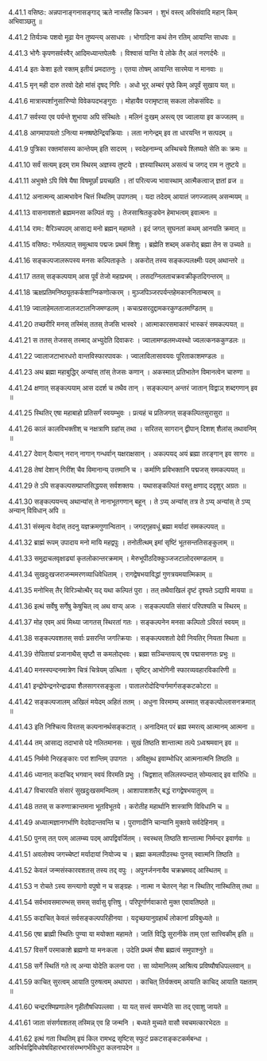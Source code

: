 4.41.1
वसिष्ठः:
अन्नपानाङ्गनासङ्गाद् ऋते नास्तीह किञ्चन ।
शुभं वस्त्व् अविसंवादि महान् किम् अभिवाञ्छतु ॥


4.41.2
तिर्यञ्चः पशवो मूढा येन तुष्यन्त्य् असाधवः ।
भोगादिना कथं तेन रतिम् आयान्ति साधवः ॥


4.41.3
भोगैः कृपणसर्वस्वैर् आदिमध्यान्तपेलवैः ।
विश्वासं यान्ति ये लोके तैर् अलं नरगर्दभैः ॥


4.41.4
इतः केशा इतो रक्तम् इतीयं प्रमदातनुः ।
एतया तोषम् आयान्ति सारमेया न मानवाः ॥


4.41.5
मृन् मही दारु तरवो देहो मांसं दृषद् गिरिः ।
अधो भूर् अम्बरं पृष्ठे किम् अपूर्वं सुखाय यत् ॥


4.41.6
मात्रास्पर्शानुसारिण्यो विवेकपदभङ्गुराः ।
मोहायैव परामृष्टास् सकला लोकसंविदः ॥


4.41.7
सर्वस्या एव पर्यन्ते शुभाया अपि संस्थितेः ।
मलिनं दुःखम् अस्त्य् एव ज्वालाया इव कज्जलम् ॥


4.41.8
आगमापायतो ऽनित्या मनष्षष्ठेन्द्रियक्रियाः ।
लता नागेन्द्रम् इव ता धारयन्ति न सत्पदम् ॥


4.41.9
पुत्रिका रक्तमांसस्य कान्तेयम् इति सादरम् ।
स्वदेहनाम्न्य् अस्थिचये श्लिष्यते सेति कः क्रमः ॥


4.41.10
सर्वं सत्यम् इदम् राम स्थिरम् अज्ञस्य तुष्टये ।
ज्ञस्यास्थिरम् असत्यं च जगद् राम न तुष्टये ॥


4.41.11
अभुक्ते ऽपि विषे यैषा विषमूर्छां प्रयच्छति ।
तां परित्यज्य भावास्थाम् आत्मैकत्वाज् ज्ञतां व्रज ॥


4.41.12
अनात्मन्य् आत्मभावेन चित्तं स्थितिम् उपागतम् ।
यदा तदेदम् आयातं जगज्जालम् असन्मयम् ॥


4.41.13
वासनावशतो ब्रह्ममनसा कल्पितं वपुः ।
तेजसाश्रितकुड्येन हेमाभत्वम् इवात्मनः ॥


4.41.14
रामः:
वैरिञ्चपदम् आसाद्य मनो ब्रह्मन् महामते ।
इदं जगत् सुघनतां कथम् आनयति क्रमात् ॥


4.41.15
वसिष्ठः:
गर्भतल्पात् समुत्थाय पद्मजः प्रथमं शिशुः ।
ब्रह्मेति शब्दम् अकरोद् ब्रह्मा तेन स उच्यते ॥


4.41.16
सङ्कल्पजालरूपस्य मनसः कल्पिताकृतेः ।
अकरोत् तस्य सङ्कल्पलक्ष्मीः पदम् अथान्तरे ॥


4.41.17
ततस् सङ्कल्पयाम् आस पूर्वं तेजो महाप्रभम् ।
लसदग्निलताचक्रवक्रीकृतदिगन्तरम् ॥


4.41.18
ऋक्षप्रतिमनिष्ठ्यूतकर्कशाग्निकणोत्करम् ।
मुञ्जपिञ्जरपर्यन्तहेमकाननिताम्बरम् ॥


4.41.19
ज्वालाहेमलताजालजटालनिजमण्डलम् ।
कचत्प्रसरदुद्दामकरकुण्डलमण्डितम् ॥


4.41.20
तच्छरीरि मनस् तस्मिंस् ततस् तेजसि भास्वरे ।
आत्माकारसमाकारं भास्करं समकल्पयत् ॥


4.41.21
स ततस् तेजसस् तस्माद् अभ्युदेति दिवाकरः ।
ज्वालामण्डलमध्यस्थो ज्वलत्कनककुण्डलः ॥


4.41.22
ज्वालाजटाभारधरो वान्तविस्फारपावकः ।
ज्वालाविलासावयवः पूरिताकाशमण्डलः ॥


4.41.23
अथ ब्रह्मा महाबुद्धिर् अन्यांस् तांस् तेजसः कणान् ।
अकस्मात् प्रतिभातेन विमानत्वेन चारुणा ॥


4.41.24
क्षणात् सङ्कल्पयाम् आस ददर्श च तथैव तान् ।
सङ्कल्पान् अन्तरं जातान् विद्वाञ् शब्दगणान् इव ॥


4.41.25
स्थितिर् एषा महाबाहो प्रतिसर्गं स्वयम्भुवः ।
प्रत्यहं च प्रतिजगत् सङ्कल्पितसुरासुरा ॥


4.41.26
कालं कालविभक्तीश् च नक्षत्राणि ग्रहांस् तथा ।
सरितस् सागरान् द्वीपान् दिशश् शैलांस् तथावनिम् ॥


4.41.27
देवान् दैत्यान् नरान् नागान् गन्धर्वान् यक्षराक्षसान् ।
अकल्पयद् अयं ब्रह्मा तरङ्गान् इव सागरः ॥


4.41.28
तेषां देशान् गिरींश् चैव विमानान्य् उत्तमानि च ।
कर्माणि प्रविभक्तानि पद्मजस् समकल्पयत् ॥


4.41.29
ते ऽपि सङ्कल्पसम्प्राप्तसिद्धयस् सर्वशक्तयः ।
यथासङ्कल्पितं वस्तु क्षणाद् ददृशुर् अग्रतः ॥


4.41.30
सङ्कल्पयन्त्य् अथान्यांस् ते नानाभूतगणान् बहून् ।
ते ऽप्य् अन्यांस् तत्र ते ऽप्य् अन्यांस् ते ऽप्य् अन्यान् विविधान् अपि ॥


4.41.31
संस्मृत्य वेदांस् तदनु यज्ञक्रमगुणान्वितान् ।
जगद्गृहवधूं ब्रह्मा मर्यादां समकल्पयत् ॥


4.41.32
ब्राह्मं रूपम् उपादाय मनो मायि महद्वपुः ।
तनोतीत्थम् इमां सृष्टिं भूतसन्ततिसङ्कुलाम् ॥


4.41.33
समुद्राचलवृक्षाढ्यां कृतलोकान्तरक्रमाम् ।
मेरुभूपीठदिक्कुञ्जजटालोदरमण्डलाम् ॥


4.41.34
सुखदुःखजराजन्ममरणव्याधिवेधिताम् ।
रागद्वेषभयाविद्धां गुणत्रयमयात्मिकाम् ॥


4.41.35
मनोभिस् तैर् विरिञ्चोत्थैर् यद् यथा कल्पितं पुरा ।
तत् तथैवाखिलं दृष्टं दृश्यते ऽद्यापि मायया ॥


4.41.36
इत्थं सर्वेषु सर्गेषु केषुचित् त्व् अथ वाप्य् अजः ।
सङ्कल्पयति संसारं परिपश्यति च स्थिरम् ॥


4.41.37
मोह एवम् अयं मिथ्या जागतस् स्थिरतां गतः ।
सङ्कल्पनेन मनसा कल्पितो ऽविरतं स्वयम् ॥


4.41.38
सङ्कल्पवशतस् सर्वाः प्रसरन्ति जगत्क्रियाः ।
सङ्कल्पवशतो देवी नियतिर् नियता स्थिता ॥


4.41.39
रोपितायां प्रजानाथैस् सृष्टौ स कमलोद्भवः ।
ब्रह्मा सञ्चिन्तयत्य् एष पद्मासनगतः प्रभुः ॥


4.41.40
मनस्स्पन्दनमात्रेण चित्रं चित्रेयम् उत्थिता ।
सृष्टिर् आभोगिनी स्फारव्यवहारविकारिणी ॥


4.41.41
इन्द्रोपेन्द्रनरेन्द्राढ्या शैलसागरसङ्कुला ।
पातालरोदोदिग्वर्गमार्गसङ्कटकोटरा ॥


4.41.42
सङ्कल्पजालम् अखिलं मयेदम् अहितं ततम् ।
अधुना विरमाम्य् अस्मात् सङ्कल्पोल्लासनक्रमात् ॥


4.41.43
इति निश्चित्य विरतस् कल्पनानर्थसङ्कटात् ।
अनादिमत् परं ब्रह्म स्मरत्य् आत्मानम् आत्मना ॥


4.41.44
तम् आसाद्य तदाभासे पदे गलितमानसः ।
सुखं तिष्ठति शान्तात्मा तल्पे ऽध्वश्रमवान् इव ॥


4.41.45
निर्ममो निरहङ्कारः परां शान्तिम् उपागतः ।
अविक्षुब्ध इवाम्भोधिर् आत्मनात्मनि तिष्ठति ॥


4.41.46
ध्यानात् कदाचिद् भगवान् स्वयं विरमति प्रभुः ।
चिद्वशात् सलिलस्पन्दात् सोम्यत्वाद् इव वारिधिः ॥


4.41.47
विचारयति संसारं सुखदुःखसमन्वितम् ।
आशापाशशतैर् बद्धं रागद्वेषभयातुरम् ॥


4.41.48
ततस् स करुणाक्रान्तमना भूतविभूतये ।
करोतीह महार्थानि शास्त्राणि विविधानि च ॥


4.41.49
अध्यात्मज्ञानगर्भाणि वेदवेदान्तवन्ति च ।
पुराणादीनि चान्यानि मुक्तये सर्वदेहिनाम् ॥


4.41.50
पुनस् तत् परम् आलम्ब्य पदम् आपद्विवर्जितम् ।
स्वस्थस् तिष्ठति शान्तात्मा निर्मन्दर इवार्णवः ॥


4.41.51
अवलोक्य जगच्चेष्टां मर्यादायां नियोज्य च ।
ब्रह्मा कमलपीठस्थः पुनस् स्वात्मनि तिष्ठति ॥


4.41.52
केवलं जन्मसंस्कारवशतस् तस्य तद् वपुः ।
अपुनर्जननायैव चक्रभ्रमवद् आस्थितम् ॥


4.41.53
न रोचते ऽस्य सन्त्यागो वपुषो न च सङ्ग्रहः ।
नात्मा न चेतरन् नेहा न स्थितिर् नास्थितिस् तथा ॥


4.41.54
सर्वभावसमारम्भस् समस् सर्वासु वृत्तिषु ।
परिपूर्णार्णवाकारो मुक्त एवावतिष्ठते ॥


4.41.55
कदाचित् केवलं सर्वसङ्कल्पपरिहीनया ।
यदृच्छयानुग्रहार्थं लोकानां प्रविबुध्यते ॥


4.41.56
एषा ब्राह्मी स्थितिः पुण्या या मयोक्ता महामते ।
जातिं विद्धि सुरानीके ताम् एतां सात्त्विकीम् इति ॥


4.41.57
विसर्गे परमाकाशे ब्रह्मणो या मनःकला ।
उदेति प्रथमं सैषा ब्रह्मत्वं समुपाश्नुते ॥


4.41.58
सर्गे स्थितिं गते त्व् अन्या योदेति कलना परा ।
सा व्योमानिलम् आश्रित्य प्रविष्यौषधिपल्लवान् ॥


4.41.59
काचित् सुरत्वम् आयाति पुरुषत्वम् अथापरा ।
काचित् तिर्यक्त्वम् आयाति काचिद् आयाति यक्षताम् ॥


4.41.60
चन्द्ररश्मिप्रणालेन गृहीतौषधिपल्लवा ।
या यत् सत्त्वं समभ्येति सा तद् एवाशु जायते ॥


4.41.61
जाता संसर्गवशतस् तस्मिन्न् एव हि जन्मनि ।
बध्यते मुच्यते वासौ स्वचमत्कारभेदतः ॥


4.41.62
इत्थं गता स्थितिम् इयं किल रामभद्र सृष्टिस् स्फुटं प्रकटसङ्कटकर्मबन्धा ।
आविर्भवद्विविधवेषविहारभारसंरम्भगर्भविधुरा कलनापदेन ॥

